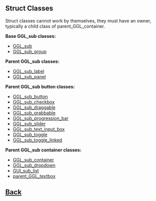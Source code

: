 ## Struct Classes

Struct classes cannot work by themselves, they must have an owner, typically a child class of parent_GGL_container.

**Base GGL_sub classes:**
- [GGL_sub](https://github.com/Ced30/GML-GUI-Library-GGL-Documentation/blob/main/API/GGL_sub/GGL_sub.md)
- [GGL_sub_group](https://github.com/Ced30/GML-GUI-Library-GGL-Documentation/blob/main/API/GGL_sub/GGL_sub_group.md)

**Parent GGL_sub classes:**
- [GGL_sub_label](https://github.com/Ced30/GML-GUI-Library-GGL-Documentation/blob/main/API/GGL_sub/GGL_sub_label.md)
- [GGL_sub_panel](https://github.com/Ced30/GML-GUI-Library-GGL-Documentation/blob/main/API/GGL_sub/GGL_sub_panel.md)

**Parent GGL_sub button classes:**
- [GGL_sub_button](https://github.com/Ced30/GML-GUI-Library-GGL-Documentation/blob/main/API/GGL_sub/GGL_sub_button.md)
- [GGL_sub_checkbox](https://github.com/Ced30/GML-GUI-Library-GGL-Documentation/blob/main/API/GGL_sub/GGL_sub_checkbox.md)
- [GGL_sub_draggable](https://github.com/Ced30/GML-GUI-Library-GGL-Documentation/blob/main/API/GGL_sub/GGL_sub_draggable.md)
- [GGL_sub_grabbable](https://github.com/Ced30/GML-GUI-Library-GGL-Documentation/blob/main/API/GGL_sub/GGL_sub_grabbable.md)
- [GGL_sub_progression_bar](https://github.com/Ced30/GML-GUI-Library-GGL-Documentation/blob/main/API/GGL_sub/GGL_sub_progression_bar.md)
- [GGL_sub_slider](https://github.com/Ced30/GML-GUI-Library-GGL-Documentation/blob/main/API/GGL_sub/GGL_sub_slider.md)
- [GGL_sub_text_input_box](https://github.com/Ced30/GML-GUI-Library-GGL-Documentation/blob/main/API/GGL_sub/GGL_sub_text_input_box.md)
- [GGL_sub_toggle](https://github.com/Ced30/GML-GUI-Library-GGL-Documentation/blob/main/API/GGL_sub/GGL_sub_toggle.md)
- [GGL_sub_toggle_linked](https://github.com/Ced30/GML-GUI-Library-GGL-Documentation/blob/main/API/GGL_sub/GGL_sub_toggle_linked.md)

**Parent GGL_sub container classes:**
- [GGL_sub_container](https://github.com/Ced30/GML-GUI-Library-GGL-Documentation/blob/main/API/GGL_sub/GGL_sub_container.md)
- [GGL_sub_dropdown](https://github.com/Ced30/GML-GUI-Library-GGL-Documentation/blob/main/API/GGL_sub/GGL_sub_dropdown.md)
- [GUI_sub_list](https://github.com/Ced30/GML-GUI-Library-GGL-Documentation/blob/main/API/GGL_sub/GUI_sub_list.md)
- [parent_GGL_textbox](https://github.com/Ced30/GML-GUI-Library-GGL-Documentation/blob/main/API/GGL_sub/parent_GGL_textbox.md)

## [Back](https://github.com/Ced30/GML-GUI-Library-GGL-Documentation/blob/main/README.md)
